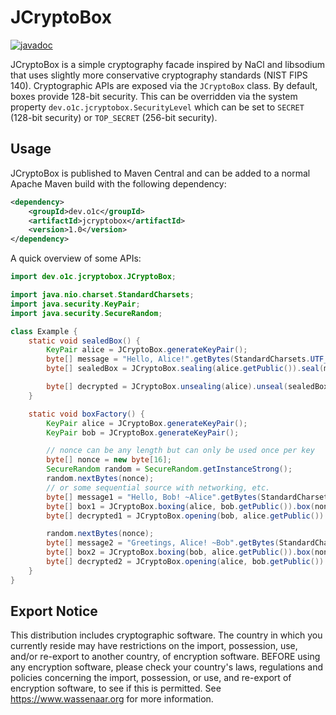 # JCryptoBox

[![javadoc](https://javadoc.io/badge2/dev.o1c/jcryptobox/javadoc.svg)](https://javadoc.io/doc/dev.o1c/jcryptobox)

JCryptoBox is a simple cryptography facade inspired by NaCl and libsodium that uses slightly more conservative cryptography standards (NIST FIPS 140).
Cryptographic APIs are exposed via the `JCryptoBox` class.
By default, boxes provide 128-bit security.
This can be overridden via the system property `dev.o1c.jcryptobox.SecurityLevel` which can be set to `SECRET` (128-bit security) or `TOP_SECRET` (256-bit security).

## Usage

JCryptoBox is published to Maven Central and can be added to a normal Apache Maven build with the following dependency:

```xml
<dependency>
    <groupId>dev.o1c</groupId>
    <artifactId>jcryptobox</artifactId>
    <version>1.0</version>
</dependency>
```

A quick overview of some APIs:

```java
import dev.o1c.jcryptobox.JCryptoBox;

import java.nio.charset.StandardCharsets;
import java.security.KeyPair;
import java.security.SecureRandom;

class Example {
    static void sealedBox() {
        KeyPair alice = JCryptoBox.generateKeyPair();
        byte[] message = "Hello, Alice!".getBytes(StandardCharsets.UTF_8);
        byte[] sealedBox = JCryptoBox.sealing(alice.getPublic()).seal(message);

        byte[] decrypted = JCryptoBox.unsealing(alice).unseal(sealedBox);
    }

    static void boxFactory() {
        KeyPair alice = JCryptoBox.generateKeyPair();
        KeyPair bob = JCryptoBox.generateKeyPair();

        // nonce can be any length but can only be used once per key
        byte[] nonce = new byte[16];
        SecureRandom random = SecureRandom.getInstanceStrong();
        random.nextBytes(nonce);
        // or some sequential source with networking, etc.
        byte[] message1 = "Hello, Bob! ~Alice".getBytes(StandardCharsets.UTF_8);
        byte[] box1 = JCryptoBox.boxing(alice, bob.getPublic()).box(nonce, message1);
        byte[] decrypted1 = JCryptoBox.opening(bob, alice.getPublic()).open(nonce, box1);

        random.nextBytes(nonce);
        byte[] message2 = "Greetings, Alice! ~Bob".getBytes(StandardCharsets.UTF_8);
        byte[] box2 = JCryptoBox.boxing(bob, alice.getPublic()).box(nonce, message2);
        byte[] decrypted2 = JCryptoBox.opening(alice, bob.getPublic()).open(nonce, box2);
    }
}
```

## Export Notice

This distribution includes cryptographic software.
The country in which you currently reside may have restrictions on the import, possession, use, and/or re-export to another country, of encryption software.
BEFORE using any encryption software, please check your country's laws, regulations and policies concerning the import, possession, or use, and re-export of encryption software, to see if this is permitted.
See https://www.wassenaar.org for more information.
